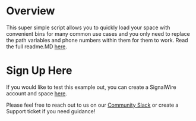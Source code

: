 # Overview 
This super simple script allows you to quickly load your space with convenient bins for many common use cases and you only need to replace the path variables and phone numbers within them for them to work. Read the full readme.MD [here](https://developer.signalwire.com/apis/docs/load-default-xml-bins-with-common-use-cases).


# Sign Up Here

If you would like to test this example out, you can create a SignalWire account and space [here](https://m.signalwire.com/signups/new?s=1).

Please feel free to reach out to us on our [Community Slack](https://join.slack.com/t/signalwire-community/shared_invite/zt-sjagsni8-AYKmOMhP_1sVMvz9Ya_r0Q) or create a Support ticket if you need guidance!
